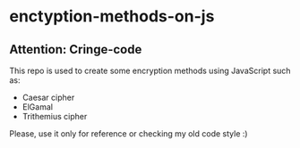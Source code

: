 # enctyption-methods-on-js
## Attention: Cringe-code
This repo is used to create some encryption methods using JavaScript such as:

* Caesar cipher
* ElGamal
* Trithemius cipher

Please, use it only for reference or checking my old code style :)
